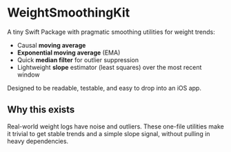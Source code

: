 # WeightSmoothingKit

A tiny Swift Package with pragmatic smoothing utilities for weight trends:
- Causal **moving average**
- **Exponential moving average** (EMA)
- Quick **median filter** for outlier suppression
- Lightweight **slope** estimator (least squares) over the most recent window

Designed to be readable, testable, and easy to drop into an iOS app.

## Why this exists
Real-world weight logs have noise and outliers. These one-file utilities make it trivial to get stable trends and a simple slope signal, without pulling in heavy dependencies.
